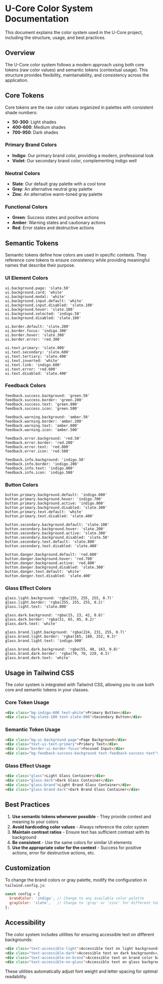 # U-Core Color System Documentation

This document explains the color system used in the U-Core project, including the structure, usage, and best practices.

## Overview

The U-Core color system follows a modern approach using both core tokens (raw color values) and semantic tokens (contextual usage). This structure provides flexibility, maintainability, and consistency across the application.

## Core Tokens

Core tokens are the raw color values organized in palettes with consistent shade numbers:
- **50-300**: Light shades
- **400-600**: Medium shades
- **700-950**: Dark shades

### Primary Brand Colors

- **Indigo**: Our primary brand color, providing a modern, professional look
- **Violet**: Our secondary brand color, complementing indigo well

### Neutral Colors

- **Slate**: Our default gray palette with a cool tone
- **Gray**: An alternative neutral gray palette
- **Zinc**: An alternative warm-toned gray palette

### Functional Colors

- **Green**: Success states and positive actions
- **Amber**: Warning states and cautionary actions
- **Red**: Error states and destructive actions

## Semantic Tokens

Semantic tokens define how colors are used in specific contexts. They reference core tokens to ensure consistency while providing meaningful names that describe their purpose.

### UI Element Colors

```
ui.background.page: 'slate.50'
ui.background.card: 'white'
ui.background.modal: 'white'
ui.background.input.default: 'white'
ui.background.input.disabled: 'slate.100'
ui.background.hover: 'slate.100'
ui.background.selected: 'indigo.50'
ui.background.disabled: 'slate.100'

ui.border.default: 'slate.200'
ui.border.focus: 'indigo.300'
ui.border.hover: 'slate.300'
ui.border.error: 'red.300'

ui.text.primary: 'slate.900'
ui.text.secondary: 'slate.600'
ui.text.tertiary: 'slate.400'
ui.text.inverted: 'white'
ui.text.link: 'indigo.600'
ui.text.error: 'red.600'
ui.text.disabled: 'slate.400'
```

### Feedback Colors

```
feedback.success.background: 'green.50'
feedback.success.border: 'green.200'
feedback.success.text: 'green.800'
feedback.success.icon: 'green.500'

feedback.warning.background: 'amber.50'
feedback.warning.border: 'amber.200'
feedback.warning.text: 'amber.800'
feedback.warning.icon: 'amber.500'

feedback.error.background: 'red.50'
feedback.error.border: 'red.200'
feedback.error.text: 'red.800'
feedback.error.icon: 'red.500'

feedback.info.background: 'indigo.50'
feedback.info.border: 'indigo.200'
feedback.info.text: 'indigo.800'
feedback.info.icon: 'indigo.500'
```

### Button Colors

```
button.primary.background.default: 'indigo.600'
button.primary.background.hover: 'indigo.700'
button.primary.background.active: 'indigo.800'
button.primary.background.disabled: 'slate.300'
button.primary.text.default: 'white'
button.primary.text.disabled: 'slate.400'

button.secondary.background.default: 'slate.100'
button.secondary.background.hover: 'slate.200'
button.secondary.background.active: 'slate.300'
button.secondary.background.disabled: 'slate.50'
button.secondary.text.default: 'slate.800'
button.secondary.text.disabled: 'slate.400'

button.danger.background.default: 'red.600'
button.danger.background.hover: 'red.700'
button.danger.background.active: 'red.800'
button.danger.background.disabled: 'slate.300'
button.danger.text.default: 'white'
button.danger.text.disabled: 'slate.400'
```

### Glass Effect Colors

```
glass.light.background: 'rgba(255, 255, 255, 0.7)'
glass.light.border: 'rgba(255, 255, 255, 0.2)'
glass.light.text: 'slate.800'

glass.dark.background: 'rgba(15, 23, 42, 0.8)'
glass.dark.border: 'rgba(51, 65, 85, 0.2)'
glass.dark.text: 'white'

glass.brand.light.background: 'rgba(224, 231, 255, 0.7)'
glass.brand.light.border: 'rgba(165, 180, 252, 0.3)'
glass.brand.light.text: 'indigo.900'

glass.brand.dark.background: 'rgba(55, 48, 163, 0.8)'
glass.brand.dark.border: 'rgba(79, 70, 229, 0.3)'
glass.brand.dark.text: 'white'
```

## Usage in Tailwind CSS

The color system is integrated with Tailwind CSS, allowing you to use both core and semantic tokens in your classes.

### Core Token Usage

```html
<div class="bg-indigo-600 text-white">Primary Button</div>
<div class="bg-slate-100 text-slate-800">Secondary Button</div>
```

### Semantic Token Usage

```html
<div class="bg-ui-background-page">Page Background</div>
<div class="text-ui-text-primary">Primary Text</div>
<div class="border-ui-border-focus">Focused Input</div>
<div class="bg-feedback-success-background text-feedback-success-text">Success Message</div>
```

### Glass Effect Usage

```html
<div class="glass">Light Glass Container</div>
<div class="glass-dark">Dark Glass Container</div>
<div class="glass-brand">Light Brand Glass Container</div>
<div class="glass-brand-dark">Dark Brand Glass Container</div>
```

## Best Practices

1. **Use semantic tokens whenever possible** - They provide context and meaning to your colors
2. **Avoid hardcoding color values** - Always reference the color system
3. **Maintain contrast ratios** - Ensure text has sufficient contrast with its background
4. **Be consistent** - Use the same colors for similar UI elements
5. **Use the appropriate color for the context** - Success for positive actions, error for destructive actions, etc.

## Customization

To change the brand colors or gray palette, modify the configuration in `tailwind.config.js`:

```js
const config = {
  brandColor: 'indigo', // Change to any available color palette
  grayColor: 'slate',   // Change to 'gray' or 'zinc' for different tones
};
```

## Accessibility

The color system includes utilities for ensuring accessible text on different backgrounds:

```html
<div class="text-accessible-light">Accessible text on light backgrounds</div>
<div class="text-accessible-dark">Accessible text on dark backgrounds</div>
<div class="text-accessible-on-brand">Accessible text on brand color backgrounds</div>
<div class="text-accessible-on-glass">Accessible text on glass backgrounds</div>
```

These utilities automatically adjust font weight and letter spacing for optimal readability.
